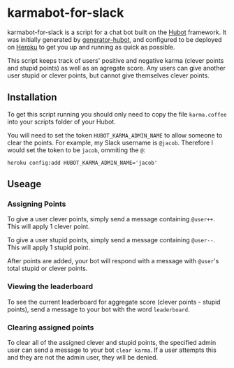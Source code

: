 # karmabot-for-slack

karmabot-for-slack is a script for a chat bot built on the [Hubot][hubot] framework. It was initially generated by [generator-hubot][generator-hubot], and configured to be deployed on [Heroku][heroku] to get you up and running as quick as possible.

This script keeps track of users' positive and negative karma (clever points and stupid points) as well as an agregate score. Any users can give another user stupid or clever points, but cannot give themselves clever points.

[heroku]: http://www.heroku.com
[hubot]: http://hubot.github.com
[generator-hubot]: https://github.com/github/generator-hubot

## Installation 

To get this script running you should only need to copy the file `karma.coffee` into your scripts folder of your Hubot.

You will need to set the token `HUBOT_KARMA_ADMIN_NAME` to allow someone to clear the points. For example, my Slack username is `@jacob`. Therefore I would set the token to be `jacob`, ommiting the `@`:

```heroku config:add HUBOT_KARMA_ADMIN_NAME='jacob'```

## Useage

### Assigning Points

To give a user clever points, simply send a message containing `@user++`. This will apply 1 clever point.

To give a user stupid points, simply send a message containing `@user--`. This will apply 1 stupid point.

After points are added, your bot will respond with a message with `@user`'s total stupid or clever points.

### Viewing the leaderboard

To see the current leaderboard for aggregate score (clever points - stupid points), send a message to your bot with the word `leaderboard`.

### Clearing assigned points

To clear all of the assigned clever and stupid points, the specified admin user can send a message to your bot `clear karma`. If a user attempts this and they are not the admin user, they will be denied.
